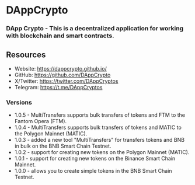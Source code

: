 # DAppCrypto
### DApp Crypto - This is a decentralized application for working with blockchain and smart contracts.

## Resources

- Website: https://dappcrypto.github.io/
- GitHub: https://github.com/DAppCrypto
- X/Twitter: https://twitter.com/DAppCryptos
- Telegram: https://t.me/DAppCryptos

### Versions
- 1.0.5 - MultiTransfers supports bulk transfers of tokens and FTM to the Fantom Opera (FTM).
- 1.0.4 - MultiTransfers supports bulk transfers of tokens and MATIC to the Polygon Mainnet (MATIC).
- 1.0.3 - added a new tool "MultiTransfers" for transfers tokens and BNB in bulk on the BNB Smart Chain Testnet.
- 1.0.2 - support for creating new tokens on the Polygon Mainnet (MATIC).
- 1.0.1 - support for creating new tokens on the Binance Smart Chain Mainnet.
- 1.0.0 - allows you to create simple tokens in the BNB Smart Chain Testnet.